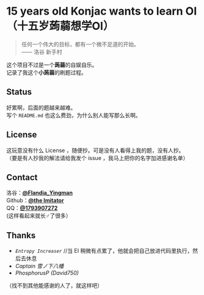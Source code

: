 # 15 years old **Konjac** wants to learn OI（十五岁**蒟蒻**想学OI）
> 任何一个伟大的目标，都有一个微不足道的开始。  
> —— 洛谷 新手村

这个项目不过是一个**蒟蒻**的自娱自乐。  
记录了我这个**小蒟蒻**的刷题过程。  

## Status ##
好累啊，后面的题越来越难。  
写个 `README.md` 也这么费劲，为什么别人能写那么长啊。

## License ##
这玩意没有什么 License ，随便抄。可是没有人看得上我的题，没有人抄。  
（要是有人抄我的解法请给我发个 issue ，我马上把你的名字加进感谢名单）

## Contact ##
洛谷：**[@Flandia_Yingman][Luogu]**  
Github：**[@the Imitator][Github]**  
QQ：**<a href="tencent://QQInterLive/?Cmd=2&Uin=1793907272">@1793907272</a>**  
(这样看起来就长♂了很多）  

[Luogu]: "https://www.luogu.org/space/show?uid=97437"
[Github]: https://github.com/1793907272


## Thanks ##
* *`Entropy Increaser`* //当 EI 稍微有点累了，他就会把自己放进代码里执行，然后去休息
* *Captain 雪ノ下八幡*
* *PhosphorusP (David750)*

（找不到其他能感谢的人了，就这样吧）









